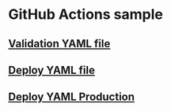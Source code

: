 # GitHub Actions sample

## [Validation  YAML file](.github/workflows/validate-sandbox.yaml)
## [Deploy YAML file](.github/workflows/deploy-sandbox.yaml)
## [Deploy YAML Production](.github/workflows/deploy-production.yaml)